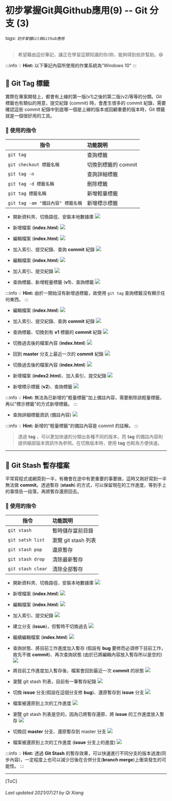 # 初步掌握Git與Github應用(9) -- Git 分支 (3)

###### tags: `初步掌握Git與Github應用`

> 希望藉由這份筆記，讓正在學習這類知識的你/妳，能夠得到些許幫助。:smile: 

:::info
:bulb: **Hint:** 以下筆記內容所使用的作業系統為"Windows 10"
::: 

## :memo: Git Tag 標籤

實際在專案開發上，都會有上線的第一版(v1)之後的第二版(v2)等等的分類。Git 標籤也有類似的用意，提交紀錄 (commit) 時，會產生很多的 commit 紀錄，需要確認這些 commit 紀錄中到底哪一個是上線的版本或回顧重要的版本時，Git 標籤就是一個很好用的工具。

### :notebook: 使用的指令

| 指令         | 功能說明               |
| ----------------- |:----------------------- |
| `git tag`       | 查詢標籤 |
| `git checkout 標籤名稱`       | 切換到標籤的 commit |
| `git tag -n`       | 查詢詳細標籤 |
| `git tag -d 標籤名稱`       | 刪除標籤 |
| `git tag 標籤名稱`       | 新增輕量標籤 |
| `git tag -am "備註內容" 標籤名稱`       | 新增標示標籤 |

* 開新資料夾、切換路徑、安裝本地數據庫
![](https://i.imgur.com/jrJFTti.png)

* 新增檔案 (**index.html**)
![](https://i.imgur.com/xhXCJId.png)

* 編輯檔案 (**index.html**)
![](https://i.imgur.com/gpTaPvF.png)

* 加入索引、提交紀錄、查詢 **commit** 紀錄
![](https://i.imgur.com/2Z77E6l.png)

* 編輯檔案 (**index.html**)
![](https://i.imgur.com/UkdLpc2.png)

* 加入索引、提交紀錄
![](https://i.imgur.com/J3ofKdB.png)

* 查詢標籤、新增輕量標籤 (**v1**)、查詢標籤
![](https://i.imgur.com/3E1PB2v.png)

:::info
:bulb: **Hint:** 由於一開始沒有新增過標籤，故使用 `git tag` 查詢標籤沒有顯示任何東西。
:::

* 編輯檔案 (**index.html**)
![](https://i.imgur.com/Q72uFDa.png)

* 加入索引、提交紀錄、查詢 **commit** 紀錄
![](https://i.imgur.com/FY0jale.png)

* 查詢標籤、切換到有 **v1** 標籤的 **commit** 紀錄
![](https://i.imgur.com/hH5buSD.png)

* 切換過去後的檔案內容 (**index.html**)
![](https://i.imgur.com/tFSRnBE.png)

* 回到 **master** 分支上最近一次的 **commit** 紀錄
![](https://i.imgur.com/7xxLWPl.png)

* 切換過去後的檔案內容 (**index.html**)
![](https://i.imgur.com/AfE7u1D.png)

* 新增檔案 (**index2.html**)、加入索引、提交紀錄
![](https://i.imgur.com/LFczX81.png)

* 新增標示標籤 (**v2**)、查詢標籤
![](https://i.imgur.com/QR03m0R.png)

:::info
:bulb: **Hint:** 無法為已新增的"輕量標籤"加上備註內容，需要刪除該輕量標籤，再以"標示標籤"的方式新增標籤。
:::

* 查詢詳細標籤資訊 (備註內容)
![](https://i.imgur.com/XpyNN94.png)

:::info
:bulb: **Hint:** 新增的"輕量標籤"的備註內容是 commit 的註解。
:::

> 透過 **tag** ，可以更加快速的分類出各種不同的版本，而 **tag** 的備註內容則提供細部版本資訊作為參照。在切換版本時，使用 **tag** 也較為方便快速。

---
## :memo: Git Stash 暫存檔案

平常寫程式或網頁到一半，有機會在途中有更重要的事要做，這時又剛好寫到一半無法做 **commit**。透過暫存 (**stash**) 的方式，可以保留現在的工作進度，等到手上的事情告一段落，再將暫存還原回去。

### :notebook: 使用的指令

| 指令         | 功能說明               |
| ----------------- |:----------------------- |
| `git stash`       | 暫時儲存當前目錄 |
| `git satsh list` | 瀏覽 git stash 列表 |
| `git stash pop`       | 還原暫存 |
| `git stash drop`       | 清除最新暫存 |
| `git stash clear`       | 清除全部暫存 |

* 開新資料夾、切換路徑、安裝本地數據庫
![](https://i.imgur.com/OBj4Zto.png)

* 新增檔案 (**index.html**)
![](https://i.imgur.com/5XmR1BM.png)

* 編輯檔案 (**index.html**)
![](https://i.imgur.com/O0HPRvy.png)

* 加入索引、提交紀錄
![](https://i.imgur.com/YziqUDR.png)

* 建立分支 (**issue**)，但暫時不切換過去
![](https://i.imgur.com/9971fHS.png)

* 繼續編輯檔案 (**index.html**)
![](https://i.imgur.com/5yVa7PZ.png)

* 查詢狀態、將目前工作進度加入暫存 (假設有 **bug** 要修而必須停下目前工作，故先不做 **commit**)、再次查詢狀態 (由於已將編輯內容放入暫存所以是空的)
![](https://i.imgur.com/MhRAR86.png)

* 將目前工作進度加入暫存後，檔案會回到最近一次 **commit** 的狀態
![](https://i.imgur.com/O0HPRvy.png)

* 瀏覽 git stash 列表，目前有一筆暫存紀錄
![](https://i.imgur.com/WgcPCKA.png)

* 切換 **issue** 分支(假設在這個分支修 **bug**)、還原暫存到 **issue** 分支
![](https://i.imgur.com/0YrAZPn.png)

* 檔案被還原到上次的工作進度
![](https://i.imgur.com/5yVa7PZ.png)

* 瀏覽 git stash 列表是空的，因為已將暫存還原、將 **issue** 的工作進度放入暫存
![](https://i.imgur.com/leSuIXY.png)

* 切換回 **master** 分支、還原暫存到 master 分支
![](https://i.imgur.com/GjGTB1M.png)

* 檔案被還原到上次的工作進度 (**issue** 分支上的進度)
![](https://i.imgur.com/5yVa7PZ.png)

:::info
:bulb: **Hint:** 透過 **Git Stash** 的暫存效果，可以快速進行不同分支的版本過渡(同步內容)，一定程度上也可以減少日後在合併分支(**branch merge**)上衝突發生的可能性。
:::

---

[ToC]

###### Last updated 2021/07/21 by Qi Xiang
